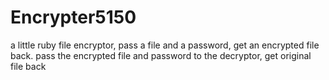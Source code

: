 # Encrypter5150
a little ruby file encryptor, pass a file and a password, get an encrypted file back. pass the encrypted file and password to the decryptor, get original file back
